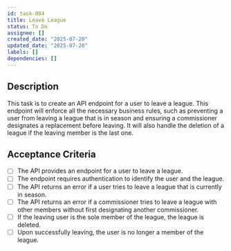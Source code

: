 ```yaml
---
id: task-004
title: Leave League
status: To Do
assignee: []
created_date: "2025-07-20"
updated_date: "2025-07-20"
labels: []
dependencies: []
---
```


## Description

This task is to create an API endpoint for a user to leave a league. This endpoint will enforce all the necessary business rules, such as preventing a user from leaving a league that is in season and ensuring a commissioner designates a replacement before leaving. It will also handle the deletion of a league if the leaving member is the last one.

## Acceptance Criteria

- [ ] The API provides an endpoint for a user to leave a league.
- [ ] The endpoint requires authentication to identify the user and the league.
- [ ] The API returns an error if a user tries to leave a league that is currently in season.
- [ ] The API returns an error if a commissioner tries to leave a league with other members without first designating another commissioner.
- [ ] If the leaving user is the sole member of the league, the league is deleted.
- [ ] Upon successfully leaving, the user is no longer a member of the league.
